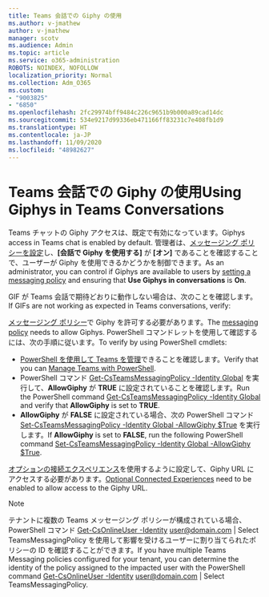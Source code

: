 ```yaml
---
title: Teams 会話での Giphy の使用
ms.author: v-jmathew
author: v-jmathew
manager: scotv
ms.audience: Admin
ms.topic: article
ms.service: o365-administration
ROBOTS: NOINDEX, NOFOLLOW
localization_priority: Normal
ms.collection: Adm_O365
ms.custom:
- "9003825"
- "6850"
ms.openlocfilehash: 2fc29974bff9484c226c9651b9b000a89cad14dc
ms.sourcegitcommit: 534e9217d99336eb471166ff83231c7e408fb1d9
ms.translationtype: HT
ms.contentlocale: ja-JP
ms.lasthandoff: 11/09/2020
ms.locfileid: "48982627"
---
```

# <a name="using-giphys-in-teams-conversations"></a><span data-ttu-id="58389-102">Teams 会話での Giphy の使用</span><span class="sxs-lookup"><span data-stu-id="58389-102">Using Giphys in Teams Conversations</span></span>

<span data-ttu-id="58389-103">Teams チャットの Giphy アクセスは、既定で有効になっています。</span><span class="sxs-lookup"><span data-stu-id="58389-103">Giphys access in Teams chat is enabled by default.</span></span> <span data-ttu-id="58389-104">管理者は、[メッセージング ポリシーを設定](https://docs.microsoft.com/microsoftteams/messaging-policies-in-teams#messaging-policy-settings)し、**[会話で Giphy を使用する]** が **[オン]** であることを確認することで、ユーザーが Giphy を使用できるかどうかを制御できます。</span><span class="sxs-lookup"><span data-stu-id="58389-104">As an administrator, you can control if Giphys are available to users by [setting a messaging policy](https://docs.microsoft.com/microsoftteams/messaging-policies-in-teams#messaging-policy-settings) and ensuring that **Use Giphys in conversations** is **On**.</span></span>

<span data-ttu-id="58389-105">GIF が Teams 会話で期待どおりに動作しない場合は、次のことを確認します。</span><span class="sxs-lookup"><span data-stu-id="58389-105">If GIFs are not working as expected in Teams conversations, verify:</span></span>

<span data-ttu-id="58389-106">[メッセージング ポリシー](https://docs.microsoft.com/microsoftteams/messaging-policies-in-teams)で Giphy を許可する必要があります。</span><span class="sxs-lookup"><span data-stu-id="58389-106">The [messaging policy](https://docs.microsoft.com/microsoftteams/messaging-policies-in-teams) needs to allow Giphys.</span></span> <span data-ttu-id="58389-107">PowerShell コマンドレットを使用して確認するには、次の手順に従います。</span><span class="sxs-lookup"><span data-stu-id="58389-107">To verify by using PowerShell cmdlets:</span></span>

- <span data-ttu-id="58389-108">[PowerShell を使用して Teams を管理](https://docs.microsoft.com/microsoftteams/teams-powershell-overview?view=o365-worldwide#manage-teams-with-powershell)できることを確認します。</span><span class="sxs-lookup"><span data-stu-id="58389-108">Verify that you can [Manage Teams with PowerShell](https://docs.microsoft.com/microsoftteams/teams-powershell-overview?view=o365-worldwide#manage-teams-with-powershell).</span></span>
- <span data-ttu-id="58389-109">PowerShell コマンド [Get-CsTeamsMessagingPolicy -Identity Global](https://docs.microsoft.com/powershell/module/skype/get-csteamsmessagingpolicy?view=skype-ps) を実行して、**AllowGiphy** が **TRUE** に設定されていることを確認します。</span><span class="sxs-lookup"><span data-stu-id="58389-109">Run the PowerShell command [Get-CsTeamsMessagingPolicy -Identity Global](https://docs.microsoft.com/powershell/module/skype/get-csteamsmessagingpolicy?view=skype-ps) and verify that **AllowGiphy** is set to **TRUE**.</span></span>
- <span data-ttu-id="58389-110">**AllowGiphy** が **FALSE** に設定されている場合、次の PowerShell コマンド [Set-CsTeamsMessagingPolicy -Identity Global -AllowGiphy $True](https://docs.microsoft.com/powershell/module/skype/set-csteamsmessagingpolicy?view=skype-ps) を実行します。</span><span class="sxs-lookup"><span data-stu-id="58389-110">If **AllowGiphy** is set to **FALSE**, run the following PowerShell command [Set-CsTeamsMessagingPolicy -Identity Global -AllowGiphy $True](https://docs.microsoft.com/powershell/module/skype/set-csteamsmessagingpolicy?view=skype-ps).</span></span>

<span data-ttu-id="58389-111">[オプションの接続エクスペリエンス](https://docs.microsoft.com/deployoffice/privacy/optional-connected-experiences)を使用するように設定して、Giphy URL にアクセスする必要があります。</span><span class="sxs-lookup"><span data-stu-id="58389-111">[Optional Connected Experiences](https://docs.microsoft.com/deployoffice/privacy/optional-connected-experiences) need to be enabled to allow access to the Giphy URL.</span></span>

> [!NOTE]
> <span data-ttu-id="58389-112">テナントに複数の Teams メッセージング ポリシーが構成されている場合、PowerShell コマンド [Get-CsOnlineUser -Identity](https://docs.microsoft.com/powershell/module/skype/get-csonlineuser?view=skype-ps) <user@domain.com> | Select TeamsMessagingPolicy を使用して影響を受けるユーザーに割り当てられたポリシーの ID を確認することができます。</span><span class="sxs-lookup"><span data-stu-id="58389-112">If you have multiple Teams Messaging policies configured for your tenant, you can determine the identity of the policy assigned to the impacted user with the PowerShell command [Get-CsOnlineUser -Identity](https://docs.microsoft.com/powershell/module/skype/get-csonlineuser?view=skype-ps) <user@domain.com> | Select TeamsMessagingPolicy.</span></span>

